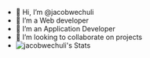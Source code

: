 - 👋 Hi, I’m @jacobwechuli
- 👀 I’m a Web developer
- 🌱 I’m an Application Developer
- 💞️ I’m looking to collaborate on projects
- ![jacobwechuli's Stats](https://github-readme-stats.vercel.app/api?username=jacobwechuli&theme=prussian&show_icons=true&hide_border=false&count_private=true)


<!---
jacobwechuli/jacobwechuli is a ✨ special ✨ repository because its `README.md` (this file) appears on your GitHub profile.
You can click the Preview link to take a look at your changes.
--->
